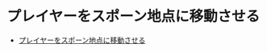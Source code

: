 # プレイヤーをスポーン地点に移動させる

- [プレイヤーをスポーン地点に移動させる](https://e-craft.io/bukkit/development/tips/move-to-spawn/)
